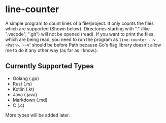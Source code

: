 # line-counter
A simple program to count lines of a file/project. It only counts the files which are supported (Shown below). Directories starting with "." (like ".vscode", ".git") will not be opened (read). If you want to print the files which are being read, you need to run the program as ```line-counter --v <Path>```. '--v' should be before Path because Go's flag library doesn't allow me to do it any other way (as far as I know.).

## Currently Supported Types
* Golang (.go)
* Rust (.rs)
* Kotlin (.kt)
* Java (.java)
* Markdown (.md)
* C (.c)

More types will be added later.
